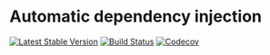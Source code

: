 Automatic dependency injection
================================
[![Latest Stable Version](https://poser.pugx.org/spiral/prototyping/version)](https://packagist.org/packages/spiral/prototyping)
[![Build Status](https://travis-ci.org/spiral/prototyping.svg?branch=master)](https://travis-ci.org/spiral/prototyping)
[![Codecov](https://codecov.io/gh/spiral/prototyping/branch/master/graph/badge.svg)](https://codecov.io/gh/spiral/prototyping/)
